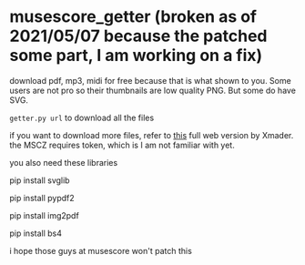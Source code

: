 # musescore_getter (broken as of 2021/05/07 because the patched some part, I am working on a fix)

download pdf, mp3, midi for free because that is what shown to you. Some users are not pro so their thumbnails are low quality PNG. But some do have SVG.

`getter.py url` to download all the files

if you want to download more files, refer to [this](https://github.com/Xmader/musescore-downloader/blob/master/src/scoreinfo.ts) full web version by Xmader. the MSCZ requires token, which is I am not familiar with yet.

you also need these libraries

pip install svglib

pip install pypdf2

pip install img2pdf

pip install bs4

i hope those guys at musescore won't patch this
